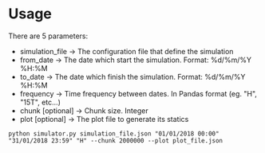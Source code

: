 # Usage

There are 5 parameters:

* simulation_file -> The configuration file that define the simulation
* from_date -> The date which start the simulation. Format: %d/%m/%Y %H:%M
* to_date -> The date which finish the simulation. Format: %d/%m/%Y %H:%M
* frequency -> Time frequency between dates. In Pandas format (eg. "H", "15T", etc...)
* chunk [optional] -> Chunk size. Integer
* plot [optional] -> The plot file to generate its statics


``
python simulator.py simulation_file.json "01/01/2018 00:00" "31/01/2018 23:59" "H" --chunk 2000000 --plot plot_file.json
``